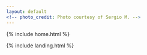 ```yaml
---
layout: default
<!-- photo_credit: Photo courtesy of Sergio M. -->
---
```

{% include home.html %}

{% include landing.html %}
